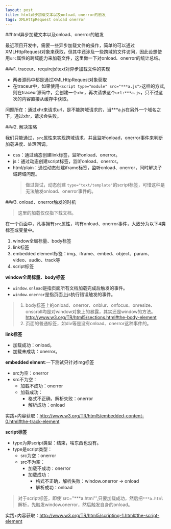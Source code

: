 ```yaml
---
layout: post
title: html异步加载文本以及onload、onerror的触发
tags: XMLHttpRequest onload onerror 
---
```


##html异步加载文本以及onload、onerror的触发

最近项目开发中，需要一些异步加载文件的操作，简单的可以通过XMLHttpRequest对象来获取，但其中还涉及一些跨域的文件访问，因此设想使用`src`属性的跨域能力来加载文件，这里做一下对onload、onerror的统计总结。

###1. traceur、requirejs!text对异步加载文件的实现

+ 两者源码中都是通过XMLHttpRequest对象获取
+ 在traceur中，如果使用`<script type="module" src="***a.js">`这样的方式,则在traceur源码中，会创建一个`xhr`，再次请求这个`url:***a.js`，只不过这次的内容直接从缓存中获取。

问题所在：通过xhr来请求url，是不能跨域请求的，当***a.js在另外一个域名之下，通过xhr，请求会失败。

<!--break-->     

###2. 解决策略

我们只能通过，`src`属性来实现跨域请求，并且监听onload，onerror事件来判断加载进度、处理回调。
    
+ css：通过动态创建link标签，监听onload、onerror。
+ js：通过动态创建script标签，监听onload、onerror。
+ html/plain：通过动态创建iframe标签，监听onload、onerror，同时解决子域跨域问题。
    >做过尝试，动态创建 `type="text/template"`的script标签，可惜这种是无法触发onload、onerror事件的。

###3. onload、onerror触发的时机

>这里的加载仅仅指下载文档。

在一个页面中，凡事拥有`src`属性，均有onload、onerror事件，大致分为以下4类标签或变量中。

1. window全局标量、body标签
2. link标签
3. embedded element标签：img、iframe、embed、object、param、video、audio、track等
4. script标签

**window全局标量、body标签**

+ `window.onload`是指页面所有文档加载完成后触发的事件。  
+ `window.onerror`是指页面上js执行错误触发的事件。

>1. body标签上的onload、onerror、onblur、onfocus、onresize、onscroll均是对window对象上的暴露，其实还是window的方法。<http://www.w3.org/TR/html5/sections.html#the-body-element>
>2. 页面的普通标签，如div等是没有onload、onerror这种事件的。

**link标签**

+ 加载成功：onload。
+ 加载未成功：onerror。

**embedded elment**:一下测试只针对img标签

+ src为空：onerror
+ src不为空：
    + 加载不成功：onerror
    + 加载成功：
        + 格式不正确，解析失败：onerror
        + 解析成功：onload

实践+内容获取：<http://www.w3.org/TR/html5/embedded-content-0.html#the-track-element>

**script标签**

+ type为非script类型：结束，啥东西也没有。
+ type是script类型：
    + src为空：onerror
    + src不为空：
        + 加载不成功：onerror
        + 加载成功：
            + 格式不正确，解析失败：window.onerror -> onload
            + 解析成功：onload  

>对于script标签，即使'src="***a.html"',只要加载成功，然后把`***a.html`解析，先触发window.onerror，然后触发自身的onload。

实践+内容获取：<http://www.w3.org/TR/html5/scripting-1.html#the-script-element>

